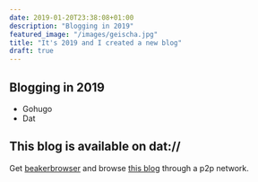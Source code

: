 ```yaml
---
date: 2019-01-20T23:38:08+01:00
description: "Blogging in 2019"
featured_image: "/images/geischa.jpg"
title: "It's 2019 and I created a new blog"
draft: true
---
```


## Blogging in 2019

- Gohugo
- Dat

## This blog is available on dat://

Get [beakerbrowser](https://beakerbrowser.com) and browse [this blog](dat://blog.auggod.tech) through a p2p network.
